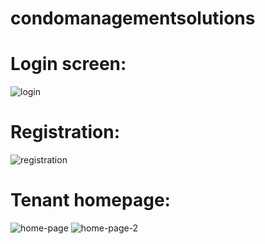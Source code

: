 # condomanagementsolutions

# Login screen:
![login](https://user-images.githubusercontent.com/78657808/178756259-810d886d-02a5-44e0-b7e3-d8805262f1e7.jpg)

# Registration:
![registration](https://user-images.githubusercontent.com/78657808/178756643-65377711-cc4b-4ec5-a81d-5511a3fee549.jpg)

# Tenant homepage:
![home-page](https://user-images.githubusercontent.com/78657808/178756766-9550df30-e739-47ab-af45-33c16083e67c.jpg)
![home-page-2](https://user-images.githubusercontent.com/78657808/178756845-d91beba5-fc18-456e-91b1-911072d497bf.jpg)
